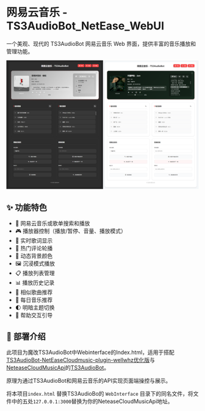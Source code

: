 # 网易云音乐 - TS3AudioBot_NetEase_WebUI

一个美观、现代的 TS3AudioBot 网易云音乐 Web 界面，提供丰富的音乐播放和管理功能。

![界面预览](preview.png)

## ✨ 功能特色

- 🎵 网易云音乐或歌单搜索和播放
- 🎮 播放器控制（播放/暂停、音量、播放模式）
- 📝 实时歌词显示
- 💬 热门评论轮播
- 🎨 动态背景颜色
- 🖼️ 沉浸模式播放
- 📋 播放列表管理
- 📊 播放历史记录
- 🎯 相似歌曲推荐
- 📅 每日音乐推荐
- 🌓 明暗主题切换
- 🎯 帮助交互引导

## 🚀 部署介绍
 此项目为魔改TS3AudioBot中Webinterface的Index.html，适用于搭配[TS3AudioBot-NetEaseCloudmusic-plugin-wellwhz优化版](https://github.com/wellwhz/TS3AudioBot-NetEaseCloudmusic-plugin)与[NeteaseCloudMusicApi](https://gitlab.com/Binaryify/neteasecloudmusicapi)的[TS3AudioBot](https://github.com/Splamy/TS3AudioBot)。

原理为通过TS3AudioBot和网易云音乐的API实现页面端操控与展示。

将本项目`index.html` 替换TS3AudioBo的 `WebInterface` 目录下的同名文件，将文件中的五处`127.0.0.1:3000`替换为你的NeteaseCloudMusicApi地址。
